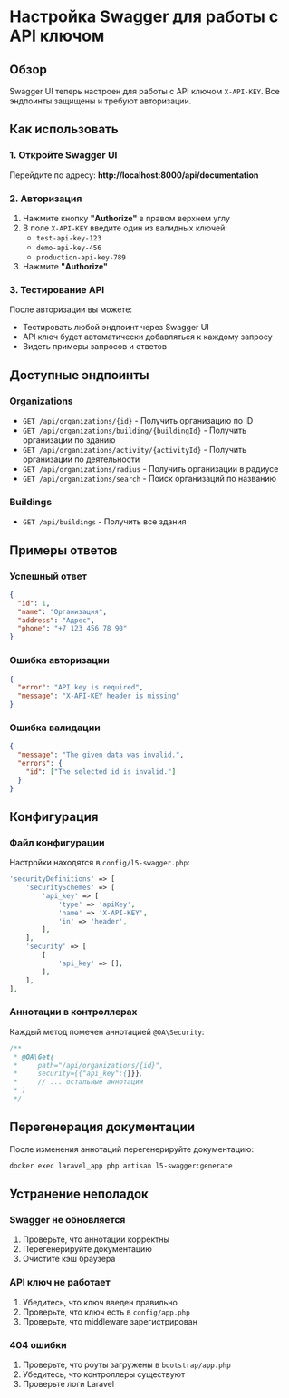 # Настройка Swagger для работы с API ключом

## Обзор

Swagger UI теперь настроен для работы с API ключом `X-API-KEY`. Все эндпоинты защищены и требуют авторизации.

## Как использовать

### 1. Откройте Swagger UI
Перейдите по адресу: **http://localhost:8000/api/documentation**

### 2. Авторизация
1. Нажмите кнопку **"Authorize"** в правом верхнем углу
2. В поле `X-API-KEY` введите один из валидных ключей:
   - `test-api-key-123`
   - `demo-api-key-456`
   - `production-api-key-789`
3. Нажмите **"Authorize"**

### 3. Тестирование API
После авторизации вы можете:
- Тестировать любой эндпоинт через Swagger UI
- API ключ будет автоматически добавляться к каждому запросу
- Видеть примеры запросов и ответов

## Доступные эндпоинты

### Organizations
- `GET /api/organizations/{id}` - Получить организацию по ID
- `GET /api/organizations/building/{buildingId}` - Получить организации по зданию
- `GET /api/organizations/activity/{activityId}` - Получить организации по деятельности
- `GET /api/organizations/radius` - Получить организации в радиусе
- `GET /api/organizations/search` - Поиск организаций по названию

### Buildings
- `GET /api/buildings` - Получить все здания

## Примеры ответов

### Успешный ответ
```json
{
  "id": 1,
  "name": "Организация",
  "address": "Адрес",
  "phone": "+7 123 456 78 90"
}
```

### Ошибка авторизации
```json
{
  "error": "API key is required",
  "message": "X-API-KEY header is missing"
}
```

### Ошибка валидации
```json
{
  "message": "The given data was invalid.",
  "errors": {
    "id": ["The selected id is invalid."]
  }
}
```

## Конфигурация

### Файл конфигурации
Настройки находятся в `config/l5-swagger.php`:

```php
'securityDefinitions' => [
    'securitySchemes' => [
        'api_key' => [
            'type' => 'apiKey',
            'name' => 'X-API-KEY',
            'in' => 'header',
        ],
    ],
    'security' => [
        [
            'api_key' => [],
        ],
    ],
],
```

### Аннотации в контроллерах
Каждый метод помечен аннотацией `@OA\Security`:

```php
/**
 * @OA\Get(
 *     path="/api/organizations/{id}",
 *     security={{"api_key":{}}},
 *     // ... остальные аннотации
 * )
 */
```

## Перегенерация документации

После изменения аннотаций перегенерируйте документацию:

```bash
docker exec laravel_app php artisan l5-swagger:generate
```

## Устранение неполадок

### Swagger не обновляется
1. Проверьте, что аннотации корректны
2. Перегенерируйте документацию
3. Очистите кэш браузера

### API ключ не работает
1. Убедитесь, что ключ введен правильно
2. Проверьте, что ключ есть в `config/app.php`
3. Проверьте, что middleware зарегистрирован

### 404 ошибки
1. Проверьте, что роуты загружены в `bootstrap/app.php`
2. Убедитесь, что контроллеры существуют
3. Проверьте логи Laravel 
